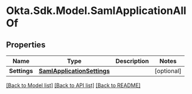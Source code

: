 # Okta.Sdk.Model.SamlApplicationAllOf

## Properties

Name | Type | Description | Notes
------------ | ------------- | ------------- | -------------
**Settings** | [**SamlApplicationSettings**](SamlApplicationSettings.md) |  | [optional] 

[[Back to Model list]](../README.md#documentation-for-models) [[Back to API list]](../README.md#documentation-for-api-endpoints) [[Back to README]](../README.md)


